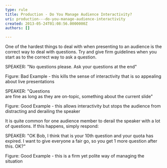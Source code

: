 ```yaml
---
type: rule
title: Production - Do You Manage Audience Interactivity?
uri: production---do-you-manage-audience-interactivity
created: 2013-05-24T01:08:56.0000000Z
authors: []

---
```


One of the hardest things to deal with when presenting to an audience is the correct way to deal with questions. 
Try and give firm guidelines when you start as to the correct way to ask a question.

SPEAKER: "No questions please. Ask your questions at the end"

Figure: Bad Example - this kills the sense of interactivity that is so appealing about live presentations

SPEAKER: "Questions<br>are fine as long as they are on-topic, something about the current slide"

Figure: Good Example - this allows interactivity but stops the audience from distracting and derailing the speaker

It is quite common for one audience member to derail the speaker with a lot of questions. If this happens, simply respond:

SPEAKER: "OK Bob, I think that is your 10th question and your quota has expired. I want to give everyone a fair go, so you get 1 more question after this. OK?"

Figure: Good Example - this is a firm yet polite way of managing the situation
